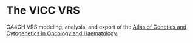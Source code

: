 # The VICC VRS
GA4GH VRS modeling, analysis, and export of the [Atlas of Genetics and Cytogenetics in Oncology and Haematology](http://atlasgeneticsoncology.org/).
